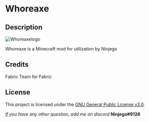 # Whoreaxe

## Description
![Whoreaxelogo](https://user-images.githubusercontent.com/34896715/179306052-c54f486f-ced2-457a-a119-4ad6c7332b2b.png)

Whoreaxe is a Minecraft mod for utilization by Ninjego

## Credits

Fabric Team for Fabric

## License

This project is licensed under the [GNU General Public License v3.0](https://www.gnu.org/licenses/gpl-3.0.en.html).

_If you have any other question, add me on discord_ **Ninjego#9126**
